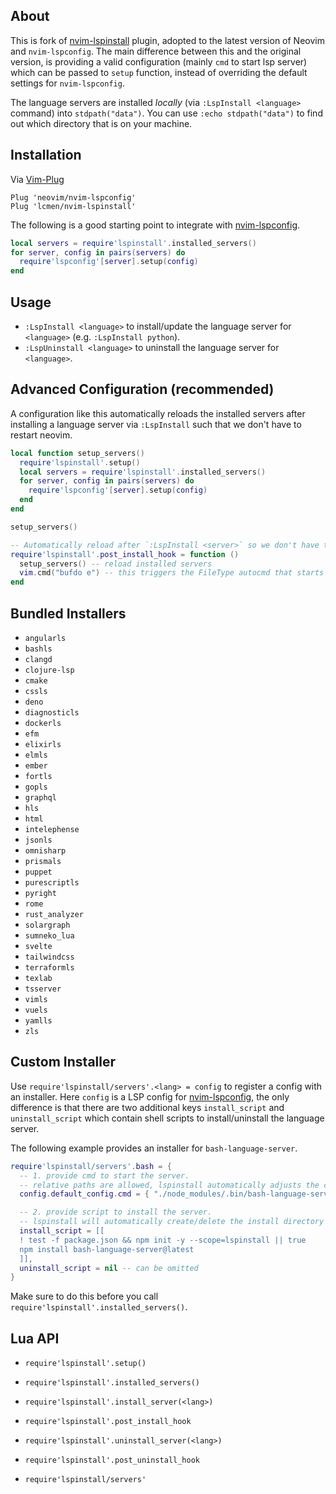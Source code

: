 ## About

This is fork of [nvim-lspinstall](https://github.com/kabouzeid/nvim-lspinstall) plugin, adopted to the latest version of Neovim and `nvim-lspconfig`.
The main difference between this and the original version, is providing a valid configuration (mainly `cmd` to start lsp server) which can be passed to `setup` function, instead of overriding the default settings for `nvim-lspconfig`.

The language servers are installed *locally* (via `:LspInstall <language>` command) into `stdpath("data")`. You can use `:echo stdpath("data")` to find out which directory that is on your machine.

## Installation
Via [Vim-Plug](https://github.com/junegunn/vim-plug)

```vim
Plug 'neovim/nvim-lspconfig'
Plug 'lcmen/nvim-lspinstall'
```
The following is a good starting point to integrate with [nvim-lspconfig](https://github.com/neovim/nvim-lspconfig).
```lua
local servers = require'lspinstall'.installed_servers()
for server, config in pairs(servers) do
  require'lspconfig'[server].setup(config)
end
```
## Usage
* `:LspInstall <language>` to install/update the language server for `<language>` (e.g. `:LspInstall python`).
* `:LspUninstall <language>` to uninstall the language server for `<language>`.

## Advanced Configuration (recommended)

A configuration like this automatically reloads the installed servers after installing a language server via `:LspInstall` such that we don't have to restart neovim.

```lua
local function setup_servers()
  require'lspinstall'.setup()
  local servers = require'lspinstall'.installed_servers()
  for server, config in pairs(servers) do
    require'lspconfig'[server].setup(config)
  end
end

setup_servers()

-- Automatically reload after `:LspInstall <server>` so we don't have to restart neovim
require'lspinstall'.post_install_hook = function ()
  setup_servers() -- reload installed servers
  vim.cmd("bufdo e") -- this triggers the FileType autocmd that starts the server
end
```

## Bundled Installers

* `angularls`
* `bashls`
* `clangd`
* `clojure-lsp `
* `cmake`
* `cssls`
* `deno`
* `diagnosticls`
* `dockerls`
* `efm`
* `elixirls`
* `elmls`
* `ember`
* `fortls`
* `gopls`
* `graphql`
* `hls`
* `html`
* `intelephense`
* `jsonls`
* `omnisharp`
* `prismals`
* `puppet`
* `purescriptls`
* `pyright`
* `rome`
* `rust_analyzer`
* `solargraph`
* `sumneko_lua`
* `svelte`
* `tailwindcss `
* `terraformls`
* `texlab`
* `tsserver`
* `vimls`
* `vuels`
* `yamlls`
* `zls`

## Custom Installer

Use `require'lspinstall/servers'.<lang> = config` to register a config with an installer.
Here `config` is a LSP config for [nvim-lspconfig](https://github.com/neovim/nvim-lspconfig), the only difference is that there are two additional keys `install_script` and `uninstall_script` which contain shell scripts to install/uninstall the language server.

The following example provides an installer for `bash-language-server`.
```lua
require'lspinstall/servers'.bash = {
  -- 1. provide cmd to start the server.
  -- relative paths are allowed, lspinstall automatically adjusts the cmd and cmd_cwd for us!
  config.default_config.cmd = { "./node_modules/.bin/bash-language-server" },

  -- 2. provide script to install the server.
  -- lspinstall will automatically create/delete the install directory for every server
  install_script = [[
  ! test -f package.json && npm init -y --scope=lspinstall || true
  npm install bash-language-server@latest
  ]],
  uninstall_script = nil -- can be omitted
}
```

Make sure to do this before you call `require'lspinstall'.installed_servers()`.

## Lua API

* `require'lspinstall'.setup()`

* `require'lspinstall'.installed_servers()`

* `require'lspinstall'.install_server(<lang>)`
* `require'lspinstall'.post_install_hook`

* `require'lspinstall'.uninstall_server(<lang>)`
* `require'lspinstall'.post_uninstall_hook`

* `require'lspinstall/servers'`
